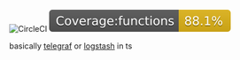![CircleCI](https://circleci.com/gh/leshy/seriesFetch.svg?style=svg)
![Coverage](./coverage/badge-functions.svg)


basically [telegraf](https://www.influxdata.com/time-series-platform/telegraf/) or [logstash](https://www.elastic.co/products/logstash) in ts
